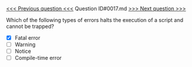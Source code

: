 [<<< Previous question <<<](0016.md)  Question ID#0017.md  [>>> Next question >>>](0018.md) 

Which of the following types of errors halts the execution of a script and cannot be trapped?

- [x] Fatal error
- [ ] Warning
- [ ] Notice
- [ ] Compile-time error
